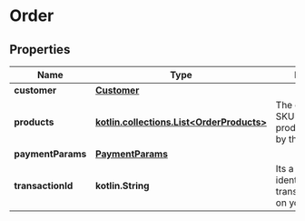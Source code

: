 
# Order

## Properties
Name | Type | Description | Notes
------------ | ------------- | ------------- | -------------
**customer** | [**Customer**](Customer.md) |  | 
**products** | [**kotlin.collections.List&lt;OrderProducts&gt;**](OrderProducts.md) | The collection of SKU from the products selected by the customer | 
**paymentParams** | [**PaymentParams**](PaymentParams.md) |  |  [optional]
**transactionId** | **kotlin.String** | Its a unique identifier for the transaction/payment on your app |  [optional]



